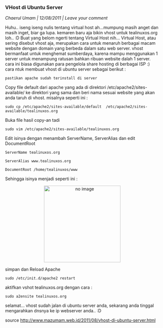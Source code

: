### **VHost di Ubuntu Server**
_Chaerul Umam | 12/08/2011 | Leave your comment_

Huhu.. iseng iseng nulis tentang virtual host ah…mumpung masih anget dan masih inget, biar ga lupa. kemaren baru aja bikin vhost untuk tealinuxos.org loh.. :D
Buat yang belom ngerti tentang Virtual Host nih…
Virtual Host, atau sering disebut vhost aja, merupakan cara untuk menaruh berbagai macam website dengan domain yang berbeda dalam satu web server.
vhost bermanfaat untuk menghemat sumberdaya, karena mampu menggunakan 1 server untuk menampung ratusan bahkan ribuan website dalah 1 server. cara ini biasa digunakan para pengelola share hosting di berbagai ISP :)
cara ntuk membuat vhost di ubuntu server sebagai berikut :
```
pastikan apache sudah terinstall di server 
```
Copy file default dari apache yang ada di direktori /etc/apache2/sites-available/ ke direktori yang sama dan beri nama sesuai website yang akan anda taruh di vhost. misalnya seperti ini :
```
sudo cp /etc/apache2/sites-available/default  /etc/apache2/sites-available/tealinuxos.org
```
Buka file hasil copy-an tadi
```
sudo vim /etc/apache2/sites-available/tealinuxos.org
```
Edit isinya dengan menambah ServerName, ServerAlias dan edit DocumentRoot
```
ServerName tealinuxos.org

ServerAlias www.tealinuxos.org

DocumentRoot /home/tealinuxos/www
```
Sehingga isinya menjadi seperti ini :
<div align="center">
	<img src="./assets/noimg.jpg" height="250px" alt="no image">
</div> 

simpan dan Reload Apache
```
sudo /etc/init.d/apache2 restart
```
aktifkan vshot tealinuxos.org dengan cara :
```
sudo a2ensite tealinuxos.org
```
selamat… vhost sudah jalan di ubuntu server anda, sekarang anda tinggal mengarahkan dnsnya ke ip webserver anda.. :D

source <http://www.mazumam.web.id/2011/08/vhost-di-ubuntu-server.html>
